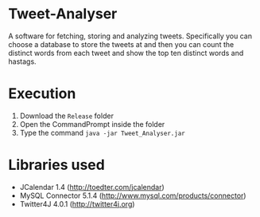 Tweet-Analyser
==============

A software for fetching, storing and analyzing tweets. Specifically you can choose a database to store the tweets at and then you can count the distinct words from each tweet and show the top ten distinct words and hastags.

Execution
=======================

  1. Download the `Release` folder
  2. Open the CommandPrompt inside the folder
  3. Type the command `java -jar Tweet_Analyser.jar`
  

Libraries used
=======================

* JCalendar 1.4 (http://toedter.com/jcalendar)
* MySQL Connector 5.1.4 (http://www.mysql.com/products/connector)
* Twitter4J 4.0.1 (http://twitter4j.org)
